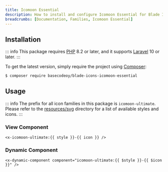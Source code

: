 ```yaml
---
title: Icomoon Essential
description: How to install and configure Icomoon Essential for Blade Icons.
breadcrumbs: [Documentation, Families, Icomoon Essential]
---
```


## Installation

::: info
This package requires [PHP](https://www.php.net/) 8.2 or later, and it supports [Laravel](https://laravel.com/) 10 or later.
:::

To get the latest version, simply require the project using [Composer](https://getcomposer.org/):

```bash
$ composer require basecodeoy/blade-icons-icomoon-essential
```

## Usage

::: info
The prefix for all icon families in this package is `icomoon-ultimate`. Please refer to the [resources/svg](https://github.com/basecodeoy/blade-icons-icomoon-essential/tree/main/resources/svg) directory for a list of available styles and icons.
:::

### View Component

```blade
<x-icomoon-ultimate:{{ style }}-{{ icon }} />
```

### Dynamic Component

```blade
<x-dynamic-component component="icomoon-ultimate:{{ $style }}-{{ $icon }}" />
```
